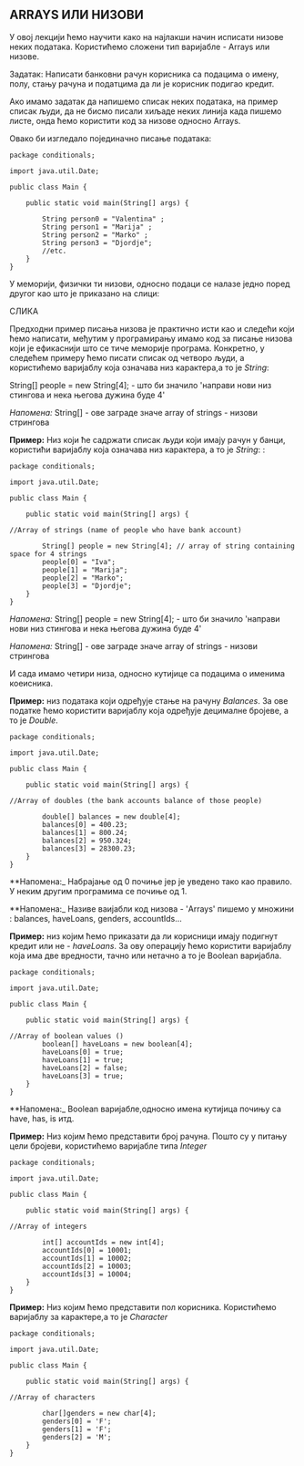 ﻿## ARRAYS ИЛИ НИЗОВИ


У овој лекцији ћемо научити како на најлакши начин исписати низове неких података. Користићемо сложени тип варијабле - Arrays или низове.

Задатак: Написати банковни рачун корисника са подацима о имену, полу, стању рачуна и податцима да ли је корисник подигао кредит. 
  
Ако имамо задатак да напишемо списак неких података, на пример списак људи, да не бисмо писали хиљаде неких линија када пишемо листе, онда ћемо користити код за низове односно Arrays.

Овако би изгледало појединачно писање података:

```
package conditionals;

import java.util.Date;

public class Main {

	public static void main(String[] args) {

		String person0 = "Valentina" ;
		String person1 = "Marija" ;
		String person2 = "Marko" ;
		String person3 = "Djordje";
		//etc.
	}
}
```

У меморији, физички ти низови, односно подаци се налазе једно поред другог као што је приказано на слици: 

СЛИКА

Предходни пример писања низова је практично исти као и следећи који ћемо написати, међутим у програмирању имамо код за писање низова који је ефикаснији што се тиче меморије програма. Конкретно, у следећем примеру ћемо писати списак од четворо људи, а користићемо варијаблу која означава низ карактера,а то је *String*: 

String[] people = new String[4]; - што би значило 'направи нови низ стингова и нека његова дужина буде 4'

*Напомена:* String[] - ове заграде значе array of strings - низови стрингова


**Пример:** Низ који ће садржати списак људи који имају рачун у банци, користићи варијаблу која означава низ карактера, а то је *String*: :

```
package conditionals;

import java.util.Date;

public class Main {

	public static void main(String[] args) {

//Array of strings (name of people who have bank account)

		String[] people = new String[4]; // array of string containing space for 4 strings
		people[0] = "Iva";
		people[1] = "Marija";
		people[2] = "Marko";
		people[3] = "Djordje";
	}
}
```

*Напомена:* String[] people = new String[4]; - што би значило 'направи нови низ стингова и нека његова дужина буде 4'

*Напомена:* String[] - ове заграде значе array of strings - низови стрингова

И сада имамо четири низа, односно кутијице са подацима о именима коеисника.


**Пример:** низ података који одређује стање на рачуну *Balances*. За ове податке ћемо користити варијаблу која одређује децималне бројеве, а то је *Double*.

```
package conditionals;

import java.util.Date;

public class Main {

	public static void main(String[] args) {

//Array of doubles (the bank accounts balance of those people)

		double[] balances = new double[4];
		balances[0] = 400.23;
		balances[1] = 800.24;
		balances[2] = 950.324;
		balances[3] = 28300.23;
	}
}
```

**Напомена:_ Набрајање од 0 почиње јер је уведено тако као правило. У неким другим програмима се почиње од 1. 

**Напомена:_ Називе ваијабли код низова - 'Arrays' пишемо у множини : balances, haveLoans, genders, accountIds... 


**Пример:** низ којим ћемо приказати да ли корисници имају подигнут кредит или не - *haveLoans*. За ову операцију ћемо користити варијаблу која има две вредности, тачно или нетачно а то је Boolean варијабла.

```
package conditionals;

import java.util.Date;

public class Main {

	public static void main(String[] args) {

//Array of boolean values ()
		boolean[] haveLoans = new boolean[4];
		haveLoans[0] = true;
		haveLoans[1] = true;
		haveLoans[2] = false;
		haveLoans[3] = true;
	}
}
```

**Напомена:_ Boolean варијабле,односно имена кутијица почињу са have, has, is итд. 


**Пример:** Низ којим ћемо представити број рачуна. Пошто су у питању цели бројеви, користићемо варијабле типа *Integer*

```
package conditionals;

import java.util.Date;

public class Main {

	public static void main(String[] args) {

//Array of integers

		int[] accountIds = new int[4];
		accountIds[0] = 10001;
		accountIds[1] = 10002;
		accountIds[2] = 10003;
		accountIds[3] = 10004;
	}
}
```


**Пример:** Низ којим ћемо представити пол корисника. Користићемо варијаблу за карактере,а то је *Character*

```
package conditionals;

import java.util.Date;

public class Main {

	public static void main(String[] args) {

//Array of characters

		char[]genders = new char[4];
		genders[0] = 'F';
		genders[1] = 'F';
		genders[2] = 'M';
	}
}
```		
